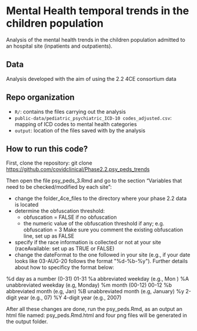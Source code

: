 # Mental Health temporal trends in the children population
Analysis of the mental health trends in the children population admitted to an hospital site (inpatients and outpatients).

## Data
Analysis developed with the aim of using the 2.2 4CE consortium data

## Repo organization
- `R/`: contains the files carrying out the analysis
- `public-data/pediatric_psychiatric_ICD-10 codes_adjusted.csv`: mapping of ICD codes to mental health categories
- `output`: location of the files saved with by the analysis 

## How to run this code?
First, clone the repository: git clone https://github.com/covidclinical/Phase2.2.psy_peds_trends

Then open the file psy_peds_3.Rmd and go to the section “Variables that need to be checked/modified by each site”:
- change the folder_4ce_files to the directory where your phase 2.2 data is located
- determine the obfuscation threshold: 
    - obfuscation = FALSE if no obfuscation
    - the numeric value of the obfuscation threshold if any; e.g. obfuscation = 3
    Make sure you comment the existing obfuscation line, set up as FALSE
- specify if the race information is collected or not at your site (raceAvailable: set up as TRUE or FALSE)
- change the dateFormat to the one followed in your site (e.g., if your date looks like 03-AUG-20 follows the format "%d-%b-%y"). Further details about how to specificy the format below:

%d day as a number (0-31)	01-31
%a abbreviated weekday (e.g., Mon )
%A unabbreviated weekday (e.g, Monday)
%m	month (00-12)	00-12
%b abbreviated month (e.g, Jan)
%B unabbreviated month (e.g, January)
%y 2-digit year (e.g., 07)
%Y 4-digit year (e.g., 2007)


After all these changes are done, run the psy_peds.Rmd, as an output an html file named: psy_peds.Rmd.html and four png files will be generated in the output folder. 
